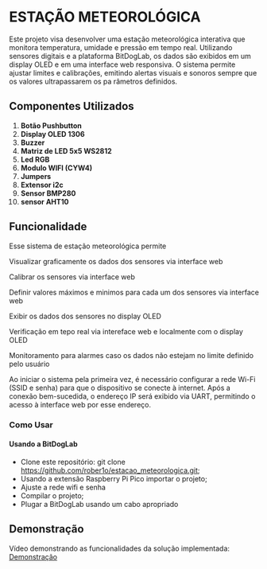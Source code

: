 # ESTAÇÃO METEOROLÓGICA 

Este projeto visa desenvolver uma estação meteorológica interativa que monitora temperatura, 
umidade e pressão em tempo real. Utilizando sensores digitais e a plataforma BitDogLab, os dados 
são exibidos em um display OLED e em uma interface web responsiva. O sistema permite ajustar 
limites e calibrações, emitindo alertas visuais e sonoros sempre que os valores ultrapassarem os pa
râmetros definidos. 

## Componentes Utilizados


1. **Botão Pushbutton**
2. **Display OLED 1306**
3. **Buzzer**
4. **Matriz de LED 5x5 WS2812** 
5. **Led RGB**
6. **Modulo WIFI (CYW4)**
7. **Jumpers**
8. **Extensor i2c**
9. **Sensor BMP280**
10. **sensor AHT10**

## Funcionalidade

Esse sistema de estação meteorológica permite

Visualizar graficamente os dados dos sensores via interface web

Calibrar os sensores via interface web

Definir valores máximos e minimos para cada um dos sensores via interface web

Exibir os dados dos sensores no display OLED

Verificação em tepo real via intereface web e localmente com o display OLED

Monitoramento para alarmes caso os dados não estejam no limite definido pelo usuário

Ao iniciar o sistema pela primeira vez, é necessário configurar a rede Wi-Fi (SSID e senha) para que o dispositivo se conecte à internet. Após a conexão bem-sucedida, o endereço IP será exibido via UART, permitindo o acesso à interface web por esse endereço.

### Como Usar

#### Usando a BitDogLab

- Clone este repositório: git clone https://github.com/rober1o/estacao_meteorologica.git;
- Usando a extensão Raspberry Pi Pico importar o projeto;
- Ajuste a rede wifi e senha 
- Compilar o projeto;
- Plugar a BitDogLab usando um cabo apropriado

## Demonstração
<!-- TODO: adicionar link do vídeo -->
Vídeo demonstrando as funcionalidades da solução implementada: [Demonstração](https://youtu.be/kiLWuSoZEak)
